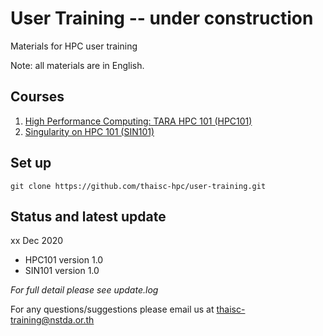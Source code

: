 # User Training -- under construction
Materials for HPC user training 

Note: all materials are in English.  

## Courses
1. [High Performance Computing: TARA HPC 101 (HPC101)](https://mooc.learn.in.th/main/courses)
2. [Singularity on HPC 101 (SIN101)](https://mooc.learn.in.th/main/courses)

## Set up

```
git clone https://github.com/thaisc-hpc/user-training.git
```

## Status and latest update
xx Dec 2020 
 - HPC101 version 1.0
 - SIN101 version 1.0

*For full detail please see update.log*  

For any questions/suggestions please email us at thaisc-training@nstda.or.th 
